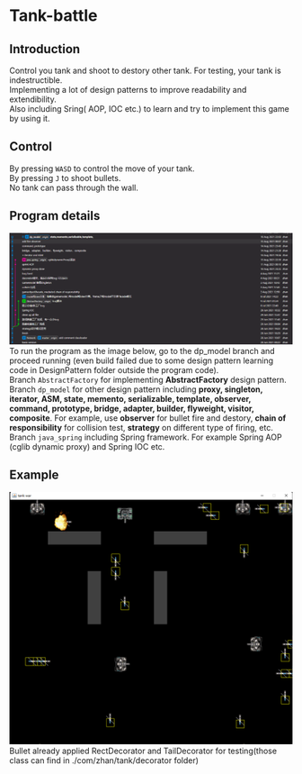 # Tank-battle
## Introduction
Control you tank and shoot to destory other tank. 
For testing, your tank is indestructible.  
Implementing a lot of design patterns to improve readability and extendibility.  
Also including Sring( AOP, IOC etc.) to learn and try to implement this game by using it.
## Control
By pressing `WASD` to control the move of your tank.  
By pressing `J` to shoot bullets.  
No tank can pass through the wall.
## Program details
![image-1.png](./image-1.png)
To run the program as the image below, go to the dp_model branch and proceed running (even build failed due to some design pattern learning code in DesignPattern folder outside the program code).  
Branch `AbstractFactory` for implementing **AbstractFactory** design pattern.  
Branch `dp_model` for other design pattern including **proxy, singleton, iterator, ASM, state, memento, serializable, template, observer, command, prototype, bridge, adapter, builder, flyweight, visitor, composite**. For example, use **observer** for bullet fire and destory, **chain of responsibility** for collision test, **strategy** on different type of firing, etc.  
Branch `java_spring` including Spring framework. For example Spring AOP (cglib dynamic proxy) and Spring IOC etc.
## Example
![image.png](./image.png)
Bullet already applied RectDecorator and TailDecorator for testing(those class can find in ./com/zhan/tank/decorator folder)
